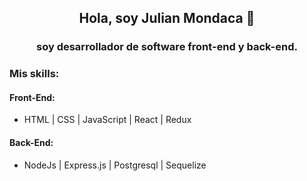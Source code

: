 <h2 align='center'>Hola, soy Julian Mondaca 👋</h2>
<h3 align='center'>soy desarrollador de software front-end y back-end.</h3>
<p align='center'>
</p>
<h3>Mis skills:</h3>
<h4>Front-End:</h4>

- HTML | CSS | JavaScript | React | Redux
<h4>Back-End:</h4>

- NodeJs | Express.js | Postgresql | Sequelize


<!--
**julianmondaca/julianmondaca** is a ✨ _special_ ✨ repository because its `README.md` (this file) appears on your GitHub profile.

Here are some ideas to get you started:

- 🔭 I’m currently working on ...
- 🌱 I’m currently learning ...
- 👯 I’m looking to collaborate on ...
- 🤔 I’m looking for help with ...
- 💬 Ask me about ...
- 📫 How to reach me: ...
- 😄 Pronouns: ...
- ⚡ Fun fact: ...
-->
